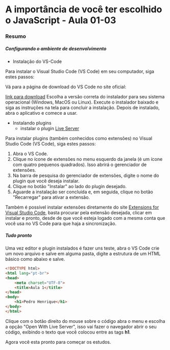 <!--
Antes de publicar a issue, lembre-se de clicar na aba "Preview", para visualizar se a formatação está correta =)
-->

<!-- Escreva/insira as imagens após essa linha -->

# A importância de você ter escolhido o JavaScript - Aula 01-03

### Resumo

##### Configurando o ambiente de desenvolvimento

* Instalação do VS-Code

Para instalar o Visual Studio Code (VS Code) em seu computador, siga estes passos:

Vá para a página de download do VS Code no site oficial:

[link para download](https://code.visualstudio.com/download)
Escolha a versão correta do instalador para seu sistema operacional (Windows, MacOS ou Linux).
Execute o instalador baixado e siga as instruções na tela para concluir a instalação.
Depois de instalado, abra o aplicativo e comece a usar.

* Instalando plugins
  * instalar o plugin [Live Server](https://marketplace.visualstudio.com/items?itemName=ritwickdey.LiveServer)

Para instalar plugins (também conhecidos como extensões) no Visual Studio Code (VS Code), siga estes passos:

1. Abra o VS Code.
2. Clique no ícone de extensões no menu esquerdo da janela (é um ícone com quatro pequenos quadrados). Isso abrirá o gerenciador de extensões.
3. Na barra de pesquisa do gerenciador de extensões, digite o nome do plugin que você deseja instalar.
4. Clique no botão "Instalar" ao lado do plugin desejado.
5. Aguarde a instalação ser concluída e, em seguida, clique no botão "Recarregar" para ativar a extensão.

Também é possível instalar extensões diretamente do site [Extensions for Visual Studio Code](https://marketplace.visualstudio.com/vscode), basta procurar pela extensão desejada, clicar em instalar e pronto, desde de que você esteja logado com a mesma conta que você usa no VS Code para que haja a sincronização.

##### Tudo pronto

Uma vez editor e plugin instalados é fazer uns teste, abra o VS Code crie um novo arquivo e salve em alguma pasta, digite a estrutura de um HTML básico como abaixo e salve.

```html
<!DOCTYPE html>
<html lang="pt-br">
<head>
    <meta charset="UTF-8">
    <title>Aula 1</title>
</head>
<body>
    <h1>Pedro Henrique</h1>
</body>
</html>
```

Clique com o botão direito do mouse sobre o código abra o menu e escolha a opção "Open With Live Server", isso vai fazer o navegador abrir o seu código, exibindo o texto que você colocou entre as tags **h1**.

Agora você esta pronto para começar os estudos.
